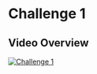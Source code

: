 # Challenge 1
## Video Overview
[![Challenge 1](http://img.youtube.com/vi/M-hwNgZwuww/0.jpg)](https://youtu.be/M-hwNgZwuww "Challenge 1")
